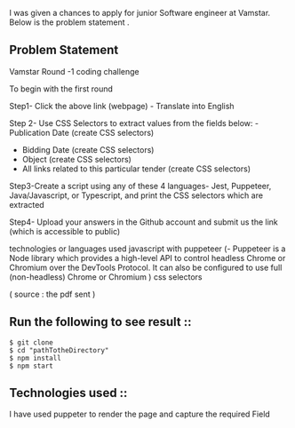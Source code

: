 I was given a chances to apply for junior Software engineer at Vamstar. Below is the problem statement .

## Problem Statement 

Vamstar Round -1 coding challenge


To begin with the first round

Step1- Click the above link (webpage) - Translate into English

Step 2- Use CSS Selectors to extract values from the fields below:
-Publication Date (create CSS selectors)
- Bidding Date (create CSS selectors)
- Object (create CSS selectors)
- All links related to this particular tender (create CSS selectors)

Step3-Create a script using any of these 4 languages- Jest, Puppeteer, Java/Javascript, or
Typescript, and print the CSS selectors which are extracted

Step4- Upload your answers in the Github account and submit us the link (which is accessible to
public)


technologies or languages used
javascript with puppeteer (- Puppeteer is a Node library which provides a high-level API to control headless Chrome or Chromium over the DevTools Protocol. It can also be configured to use full (non-headless) Chrome or Chromium )
css selectors

( source : the pdf sent )


## Run the following to see result ::

```
$ git clone 
$ cd "pathTotheDirectory"
$ npm install
$ npm start 
```

## Technologies used ::

I have used puppeter to render the page and capture the required Field 